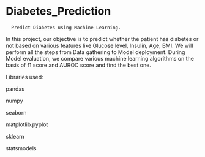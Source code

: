 # Diabetes_Prediction
      Predict Diabetes using Machine Learning.

In this project, our objective is to predict whether the patient has diabetes or not based on various features like Glucose level, Insulin, Age, BMI. We will perform all the steps from Data gathering to Model deployment. During Model evaluation, we compare various machine learning algorithms on the basis of f1 score and AUROC score and find the best one.



Libraries used:

pandas

numpy

seaborn

matplotlib.pyplot

sklearn

statsmodels
